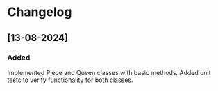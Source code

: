# Changelog

## [13-08-2024]

### Added

Implemented Piece and Queen classes with basic methods.
Added unit tests to verify functionality for both classes.
